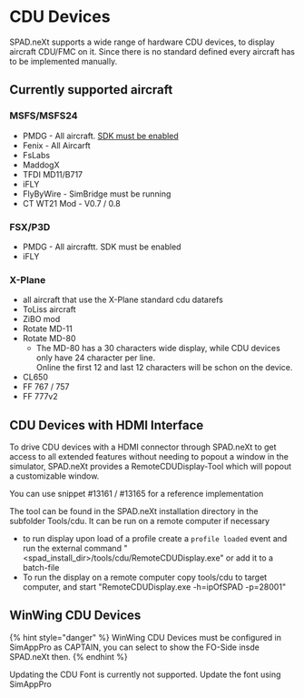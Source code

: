 # CDU Devices

SPAD.neXt supports a wide range of hardware CDU devices, to display aircraft CDU/FMC on it. Since there is no standard defined every aircraft has to be implemented manually.

## Currently supported aircraft

### MSFS/MSFS24

* PMDG - All aircraft. [SDK must be enabled](../getting-started/untitled/simulation-specifc-steps/msfs-enable-pmdg-data-access.md)
* Fenix - All Aircarft
* FsLabs
* MaddogX
* TFDI MD11/B717
* iFLY
* FlyByWire - SimBridge must be running
* CT WT21 Mod - V0.7 / 0.8

### FSX/P3D

* PMDG - All aircraftt. SDK must be enabled&#x20;
* iFLY

### X-Plane

* all aircraft that use the X-Plane standard cdu datarefs
* ToLiss aircraft
* ZiBO mod
* Rotate MD-11
* Rotate MD-80
  * The MD-80 has a 30 characters wide display, while CDU devices only have 24 character per line.\
    Online the first 12 and last 12 characters will be schon on the device.
* CL650
* FF 767 / 757
* FF 777v2



## CDU Devices with HDMI Interface

To drive CDU devices with a HDMI connector through SPAD.neXt to get access to all extended features without needing to popout a window in the simulator, SPAD.neXt provides a RemoteCDUDisplay-Tool which will popout a customizable window.

You can use snippet #13161 / #13165 for a reference implementation

&#x20;The tool can be found in the SPAD.neXt installation directory in the subfolder Tools/cdu. It can be run on a remote computer if necessary

* to run display upon load of a profile create a `profile loaded` event and run the external command "\<spad\_install\_dir>/tools/cdu/RemoteCDUDisplay.exe" or add it to a batch-file
* To run the display on a remote computer copy tools/cdu to target computer, and start "RemoteCDUDisplay.exe -h=ipOfSPAD -p=28001"

## WinWing CDU Devices

{% hint style="danger" %}
WinWing CDU Devices must be configured in SimAppPro as CAPTAIN, you can select to show the FO-Side insde SPAD.neXt then.
{% endhint %}

Updating the CDU Font is currently not supported. Update the font using SimAppPro

